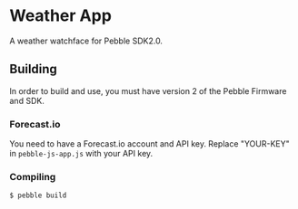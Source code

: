 # Weather App

A weather watchface for Pebble SDK2.0.

## Building

In order to build and use, you must have version 2 of the Pebble Firmware and SDK.

### Forecast.io

You need to have a Forecast.io account and API key.  Replace "YOUR-KEY" in `pebble-js-app.js` with your API key.

### Compiling

    $ pebble build
